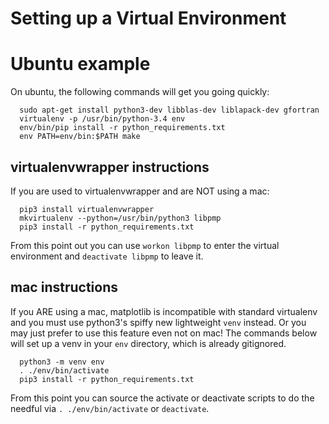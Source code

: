 Setting up a Virtual Environment
================================


# Ubuntu example

On ubuntu, the following commands will get you going quickly:

```
  sudo apt-get install python3-dev libblas-dev liblapack-dev gfortran
  virtualenv -p /usr/bin/python-3.4 env
  env/bin/pip install -r python_requirements.txt
  env PATH=env/bin:$PATH make
```


## virtualenvwrapper instructions

If you are used to virtualenvwrapper and are NOT using a mac:
```
  pip3 install virtualenvwrapper
  mkvirtualenv --python=/usr/bin/python3 libpmp
  pip3 install -r python_requirements.txt
```
From this point out you can use `workon libpmp` to enter the virtual
environment and `deactivate libpmp` to leave it.


## mac instructions

If you ARE using a mac, matplotlib is incompatible with standard virtualenv
and you must use python3's spiffy new lightweight `venv` instead.  Or you may
just prefer to use this feature even not on mac!  The commands below will set
up a venv in your `env` directory, which is already gitignored.
```
  python3 -m venv env
  . ./env/bin/activate
  pip3 install -r python_requirements.txt
```
From this point you can source the activate or deactivate scripts to do the
needful via `. ./env/bin/activate` or `deactivate`.
